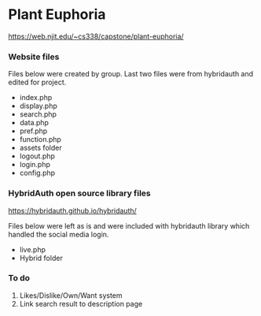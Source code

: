 # Plant Euphoria
https://web.njit.edu/~cs338/capstone/plant-euphoria/
### Website files
Files below were created by group. Last two files were from hybridauth and edited for project.

* index.php
* display.php
* search.php
* data.php
* pref.php
* function.php
* assets folder
* logout.php
* login.php
* config.php

### HybridAuth open source library files
https://hybridauth.github.io/hybridauth/

Files below were left as is and were included with hybridauth library which handled the social media login.

* live.php
* Hybrid folder

### To do

1. Likes/Dislike/Own/Want system
2. Link search result to description page
